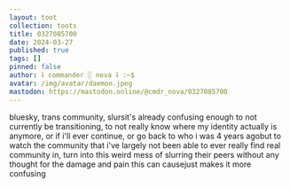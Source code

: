 ```yaml
---
layout: toot
collection: toots
title: 0327085700
date: 2024-03-27
published: true
tags: []
pinned: false
author: ⸸ commander ░ nova ⸸ :~$
avatar: /img/avatar/daemon.jpeg
mastodon: https://mastodon.online/@cmdr_nova/0327085700
---
```


bluesky, trans community, slursit's already confusing enough to not currently be transitioning, to not really know where my identity actually is anymore, or if i'll ever continue, or go back to who i was 4 years agobut to watch the community that i've largely not been able to ever really find real community in, turn into this weird mess of slurring their peers without any thought for the damage and pain this can causejust makes it more confusing
